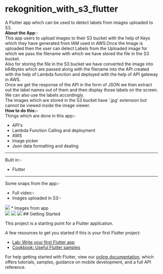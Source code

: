# rekognition_with_s3_flutter

A Flutter app which can be used to detect labels from images uploaded to S3.<br>
**About the App**:-<br>
This app users to upload images to their S3 bucket with the help of Keys which they have generated from IAM used in AWS.Once the Image is uploaded then the user can detect Labels from the Uploaded image for which we pass the filename with which we have stored the file in the S3 bucket.<br>
Also for storing the file in the S3 bucket we have converted the image into b64bytes which are passed along with the filename into the API created with the help of Lambda function and deployed with the help of API gateway in AWS.
<br>Once we get the response of the API in the form of JSON we then extract out the label names out of them and then display those labels on the screen.<br>
We can also use the labels accordingly.
<br>
The images which are stored in the S3 bucket have '.jpg' extension but cannot be viewed inside the image viewer.
<br>
__How to do this:-__<br>
Things which are done in this app:-<br>
* API's
* Lambda Function Calling and deployment
* AWS
* Image picker
* Json data formatting and dealing
___
Built in:-
* Flutter
___
Some snaps from the app:-
* Full video:-<br>
* Images uploaded in S3:-<br>
<img src="https://res.cloudinary.com/harshkumarkhatri/image/upload/v1596892571/readme%20images/rekognition%20with%20s3%20flutter/Screenshot_from_2020-08-08_18-45-41_cgz7te.png">
* Images from app<br>
<img src="https://res.cloudinary.com/harshkumarkhatri/image/upload/v1596892572/readme%20images/rekognition%20with%20s3%20flutter/Screenshot_from_2020-08-08_18-42-59_j9t9vp.png">
<img src="https://res.cloudinary.com/harshkumarkhatri/image/upload/v1596892573/readme%20images/rekognition%20with%20s3%20flutter/Screenshot_from_2020-08-08_18-43-25_xnurk7.png">
<img src="https://res.cloudinary.com/harshkumarkhatri/image/upload/v1596892572/readme%20images/rekognition%20with%20s3%20flutter/Screenshot_from_2020-08-08_18-43-35_k1s1rm.png">
## Getting Started

This project is a starting point for a Flutter application.

A few resources to get you started if this is your first Flutter project:

- [Lab: Write your first Flutter app](https://flutter.dev/docs/get-started/codelab)
- [Cookbook: Useful Flutter samples](https://flutter.dev/docs/cookbook)

For help getting started with Flutter, view our
[online documentation](https://flutter.dev/docs), which offers tutorials,
samples, guidance on mobile development, and a full API reference.

